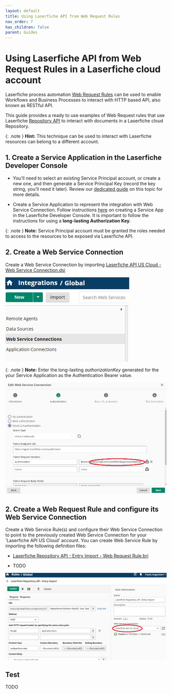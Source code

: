 ```yaml
---
layout: default
title: Using Laserfiche API from Web Request Rules
nav_order: 7
has_children: false
parent: Guides
---
```


<!--© 2024 Laserfiche.
See LICENSE-DOCUMENTATION and LICENSE-CODE in the project root for license information.-->

# Using Laserfiche API from Web Request Rules in a Laserfiche cloud account

Laserfiche process automation [Web Request Rules](https://doc.laserfiche.com/laserfiche.documentation/en-us/Default.htm#../Subsystems/ProcessAutomation/Content/Resources/Rules/web-request-rule.htm?TocPath=Process%2520Automation%257CRules%257C_____10) can be used to enable Workflows and Business Processes to interact with HTTP based API, also known as RESTful API.

This guide provides a ready to use examples of Web Request rules that use Laserfiche [Repository API](../../api/guide_overview-of-the-laserfiche-api/) to interact with documents in a Laserfiche cloud Repository.

{: .note }
**Hint:** This technique can be used to interact with Laserfiche resources can belong to a different account.

## 1. Create a Service Application in the Laserfiche Developer Console

- You'll need to select an existing Service Principal account, or create a new one, and then generate a Service Principal Key (record the key string, you'll need it later). Review our [dedicated guide](./../../api/authentication/guide_service-principals/) on this topic for more details.

- Create a Service Application to represent the integration with Web Service Connection. Follow instructions [here](./../../api/authentication/guide_oauth-service/) on creating a Service App in the Laserfiche Developer Console. It is important to follow the instructions for using a **long-lasting Authorization Key**.

{: .note }
**Note:** Service Principal account must be granted the roles needed to access to the resources to be exposed via Laserfiche API.

## 2. Create a Web Service Connection

Create a Web Service Connection by importing [Laserfiche API US Cloud - Web Service Connection.dsi](./assets/Laserfiche%20API%20US%20Cloud%20-%20Web%20Service%20Connection.dsi)

![](./assets/Web%20Service%20Connections.jpg)

{: .note }
**Note:** Enter the long-lasting _authorizationKey_ generated for the your Service Application as the Authentication Bearer value.

![](./assets/Laserfiche%20API%20US%20Cloud%20-%20Web%20Service%20Connection.jpg)

## 2. Create a Web Request Rule and configure its Web Service Connection

Create a Web Service Rule(s) and configure their Web Service Connection to point to the previously created Web Service Connection for your 'Laserfiche API US Cloud' account.
You can create Web Service Rule by importing the following definition files:

- [Laserfiche Repository API - Entry Import - Web Request Rule.bri](./assets/Laserfiche%20Repository%20API%20-%20Entry%20Import%20-%20Web%20Request%20Rule.bri)

- TODO

![](./assets/aserfiche%20Repository%20API%20-%20Entry%20Import%20-%20Web%20Request%20Rule.jpg)

## Test

TODO
